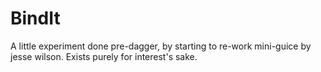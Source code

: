 # BindIt
A little experiment done pre-dagger, by starting to re-work mini-guice by jesse wilson.  Exists purely for interest's sake. 
